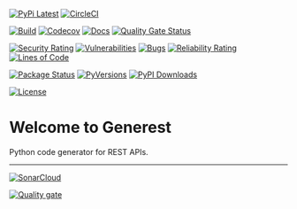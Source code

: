 [![PyPi Latest](https://img.shields.io/pypi/v/generest.svg)](https://pypi.org/project/generest/)
[![CircleCI](https://dl.circleci.com/status-badge/img/circleci/AtZu7a1zFfSHi3o4tjrgvt/Tp7h24z2BnpkTr4MkTYEvh/tree/main.svg?style=svg&circle-token=7523b0cd8ab68680c5642442518ae1bae9368272)](https://dl.circleci.com/status-badge/redirect/circleci/AtZu7a1zFfSHi3o4tjrgvt/Tp7h24z2BnpkTr4MkTYEvh/tree/main)

[![Build](https://gitlab.com/sol-courtney/python-packages/generest/badges/main/pipeline.svg)](https://gitlab.com/sol-courtney/python-packages/generest)
[![Codecov](https://codecov.io/gl/sol-courtney:python-packages/generest/branch/develop/graph/badge.svg)](https://codecov.io/gl/sol-courtney:python-packages/generest)
[![Docs](https://readthedocs.org/projects/generest/badge/?version=latest)](https://generest.readthedocs.io)
[![Quality Gate Status](https://sonarcloud.io/api/project_badges/measure?project=sol-courtney_generest&metric=alert_status)](https://sonarcloud.io/summary/new_code?id=sol-courtney_generest)

[![Security Rating](https://sonarcloud.io/api/project_badges/measure?project=sol-courtney_generest&metric=security_rating)](https://sonarcloud.io/summary/new_code?id=sol-courtney_generest)
[![Vulnerabilities](https://sonarcloud.io/api/project_badges/measure?project=sol-courtney_generest&metric=vulnerabilities)](https://sonarcloud.io/summary/new_code?id=sol-courtney_generest)
[![Bugs](https://sonarcloud.io/api/project_badges/measure?project=sol-courtney_generest&metric=bugs)](https://sonarcloud.io/summary/new_code?id=sol-courtney_generest)
[![Reliability Rating](https://sonarcloud.io/api/project_badges/measure?project=sol-courtney_generest&metric=reliability_rating)](https://sonarcloud.io/summary/new_code?id=sol-courtney_generest)
[![Lines of Code](https://sonarcloud.io/api/project_badges/measure?project=sol-courtney_generest&metric=ncloc)](https://sonarcloud.io/summary/new_code?id=sol-courtney_generest)

[![Package Status](https://img.shields.io/pypi/status/generest.svg)](https://pypi.org/project/generest/)
[![PyVersions](https://img.shields.io/pypi/pyversions/generest.svg)](https://pypi.org/project/generest/)
[![PyPI Downloads](https://img.shields.io/pypi/dm/generest.svg?label=PyPI%20downloads)](https://pypi.org/project/generest/)

[![License](https://img.shields.io/pypi/l/generest.svg)](https://gitlab.com/sol-courtney/python-packages/generest/-/blob/main/LICENSE)

# Welcome to Generest
Python code generator for REST APIs.

---

[![SonarCloud](https://sonarcloud.io/images/project_badges/sonarcloud-orange.svg)](https://sonarcloud.io/summary/new_code?id=sol-courtney_generest)

[![Quality gate](https://sonarcloud.io/api/project_badges/quality_gate?project=sol-courtney_generest)](https://sonarcloud.io/summary/new_code?id=sol-courtney_generest)
